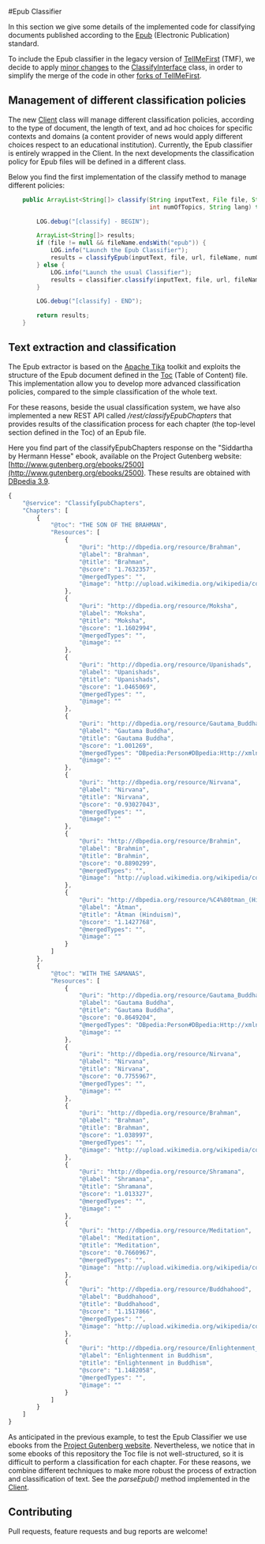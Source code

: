 #Epub Classifier

In this section we give some details of the implemented code for classifying documents published according to the [Epub](http://en.wikipedia.org/wiki/EPUB) (Electronic Publication) standard.

To include the Epub classifier in the legacy version of [TellMeFirst](https://github.com/TellMeFirst/tellmefirst/tree/master) (TMF), we decide to apply [minor changes](https://github.com/TellMeFirst/tellmefirst/commit/fccede5c41f6dfd4a30dfbc47e66f1c9ad485e47) to the [ClassifyInterface](https://github.com/TellMeFirst/tellmefirst/blob/ebook-telecom/back/rest/src/main/java/it/polito/tellmefirst/web/rest/interfaces/ClassifyInterface.java) class, in order to simplify the merge of the code in other [forks of TellMeFirst](https://github.com/TellMeFirst/tellmefirst/network).

## Management of different classification policies

The new [Client](https://github.com/TellMeFirst/tellmefirst/blob/ebook-telecom/back/core/src/main/java/it/polito/tellmefirst/client/Client.java) class will manage different classification policies, according to the type of document, the length of text, and ad hoc choices for specific contexts and domains (a content provider of news would apply different choices respect to an educational institution). Currently, the Epub classifier is entirely wrapped in the Client. In the next developments the classification policy for Epub files will be defined in a different class.

Below you find the first implementation of the classify method to manage different policies:

``` java
    public ArrayList<String[]> classify(String inputText, File file, String url, String fileName,
                                        int numOfTopics, String lang) throws TMFVisibleException {

        LOG.debug("[classify] - BEGIN");

        ArrayList<String[]> results;
        if (file != null && fileName.endsWith("epub")) {
            LOG.info("Launch the Epub Classifier");
            results = classifyEpub(inputText, file, url, fileName, numOfTopics,lang);
        } else {
            LOG.info("Launch the usual Classifier");
            results = classifier.classify(inputText, file, url, fileName, numOfTopics,lang);
        }

        LOG.debug("[classify] - END");

        return results;
    }
```
## Text extraction and classification

The Epub extractor is based on the [Apache Tika](https://www.gutenberg.org/) toolkit and exploits the structure of the Epub document defined in the [Toc](http://www.idpf.org/accessibility/guidelines/content/nav/toc.php) (Table of Content) file. This implementation allow you to develop more advanced classification policies, compared to the simple classification of the whole text.

For these reasons, beside the usual classification system, we have also implemented a new REST API called */rest/classifyEpubChapters* that provides results of the classification process for each chapter (the top-level section defined in the Toc) of an Epub file.

Here you find part of the classifyEpubChapters response on the "Siddartha by Hermann Hesse" ebook, available on the Project Gutenberg website: [http://www.gutenberg.org/ebooks/2500](http://www.gutenberg.org/ebooks/2500). These results are obtained with [DBpedia 3.9](http://wiki.dbpedia.org/Downloads39?show_files=1). 

``` javascript
{
    "@service": "ClassifyEpubChapters",
    "Chapters": [
        {
            "@toc": "THE SON OF THE BRAHMAN",
            "Resources": [
                {
                    "@uri": "http://dbpedia.org/resource/Brahman",
                    "@label": "Brahman",
                    "@title": "Brahman",
                    "@score": "1.7632357",
                    "@mergedTypes": "",
                    "@image": "http://upload.wikimedia.org/wikipedia/commons/thumb/b/b4/Wassertropfen.jpg/800px-Wassertropfen.jpg"
                },
                {
                    "@uri": "http://dbpedia.org/resource/Moksha",
                    "@label": "Moksha",
                    "@title": "Moksha",
                    "@score": "1.1602994",
                    "@mergedTypes": "",
                    "@image": ""
                },
                {
                    "@uri": "http://dbpedia.org/resource/Upanishads",
                    "@label": "Upanishads",
                    "@title": "Upanishads",
                    "@score": "1.0465069",
                    "@mergedTypes": "",
                    "@image": ""
                },
                {
                    "@uri": "http://dbpedia.org/resource/Gautama_Buddha",
                    "@label": "Gautama Buddha",
                    "@title": "Gautama Buddha",
                    "@score": "1.001269",
                    "@mergedTypes": "DBpedia:Person#DBpedia:Http://xmlns.com/foaf/0.1/Person#Schema:Person#DBpedia:Agent#",
                    "@image": ""
                },
                {
                    "@uri": "http://dbpedia.org/resource/Nirvana",
                    "@label": "Nirvana",
                    "@title": "Nirvana",
                    "@score": "0.93027043",
                    "@mergedTypes": "",
                    "@image": ""
                },
                {
                    "@uri": "http://dbpedia.org/resource/Brahmin",
                    "@label": "Brahmin",
                    "@title": "Brahmin",
                    "@score": "0.8890299",
                    "@mergedTypes": "",
                    "@image": "http://upload.wikimedia.org/wikipedia/commons/thumb/8/8e/Om.svg/356px-Om.svg.png"
                },
                {
                    "@uri": "http://dbpedia.org/resource/%C4%80tman_(Hinduism)",
                    "@label": "Ātman",
                    "@title": "Ātman (Hinduism)",
                    "@score": "1.1427768",
                    "@mergedTypes": "",
                    "@image": ""
                }
            ]
        },
        {
            "@toc": "WITH THE SAMANAS",
            "Resources": [
                {
                    "@uri": "http://dbpedia.org/resource/Gautama_Buddha",
                    "@label": "Gautama Buddha",
                    "@title": "Gautama Buddha",
                    "@score": "0.8649204",
                    "@mergedTypes": "DBpedia:Person#DBpedia:Http://xmlns.com/foaf/0.1/Person#Schema:Person#DBpedia:Agent#",
                    "@image": ""
                },
                {
                    "@uri": "http://dbpedia.org/resource/Nirvana",
                    "@label": "Nirvana",
                    "@title": "Nirvana",
                    "@score": "0.7755967",
                    "@mergedTypes": "",
                    "@image": ""
                },
                {
                    "@uri": "http://dbpedia.org/resource/Brahman",
                    "@label": "Brahman",
                    "@title": "Brahman",
                    "@score": "1.038997",
                    "@mergedTypes": "",
                    "@image": "http://upload.wikimedia.org/wikipedia/commons/thumb/b/b4/Wassertropfen.jpg/800px-Wassertropfen.jpg"
                },
                {
                    "@uri": "http://dbpedia.org/resource/Shramana",
                    "@label": "Shramana",
                    "@title": "Shramana",
                    "@score": "1.013327",
                    "@mergedTypes": "",
                    "@image": ""
                },
                {
                    "@uri": "http://dbpedia.org/resource/Meditation",
                    "@label": "Meditation",
                    "@title": "Meditation",
                    "@score": "0.7660967",
                    "@mergedTypes": "",
                    "@image": "http://upload.wikimedia.org/wikipedia/commons/thumb/4/4a/Seated_Iron_Vairocana_Buddha_of_Borimsa_Temple%28%EC%9E%A5%ED%9D%A5_%EB%B3%B4%EB%A6%BC%EC%82%AC_%EC%B2%A0%EC%A1%B0%EB%B9%84%EB%A1%9C%EC%9E%90%EB%82%98%EB%B6%88%EC%A2%8C%EC%83%81%29.jpg/450px-Seated_Iron_Vairocana_Buddha_of_Borimsa_Temple%28%EC%9E%A5%ED%9D%A5_%EB%B3%B4%EB%A6%BC%EC%82%AC_%EC%B2%A0%EC%A1%B0%EB%B9%84%EB%A1%9C%EC%9E%90%EB%82%98%EB%B6%88%EC%A2%8C%EC%83%81%29.jpg"
                },
                {
                    "@uri": "http://dbpedia.org/resource/Buddhahood",
                    "@label": "Buddhahood",
                    "@title": "Buddhahood",
                    "@score": "1.1517866",
                    "@mergedTypes": "",
                    "@image": "http://upload.wikimedia.org/wikipedia/commons/thumb/c/cd/Mahayanabuddha.jpg/444px-Mahayanabuddha.jpg"
                },
                {
                    "@uri": "http://dbpedia.org/resource/Enlightenment_in_Buddhism",
                    "@label": "Enlightenment in Buddhism",
                    "@title": "Enlightenment in Buddhism",
                    "@score": "1.1482058",
                    "@mergedTypes": "",
                    "@image": ""
                }
            ]
        }
    ]
}
```
As anticipated in the previous example, to test the Epub Classifier we use ebooks from the [Project Gutenberg website](https://www.gutenberg.org/). Nevertheless, we notice that in some ebooks of this repository the Toc file is not well-structured, so it is difficult to perform a classification for each chapter. For these reasons, we combine different techniques to make more robust the process of extraction and classification of text. See the *parseEpub()* method implemented in the [Client](https://github.com/TellMeFirst/tellmefirst/blob/ebook-telecom/back/core/src/main/java/it/polito/tellmefirst/client/Client.java).

## Contributing
Pull requests, feature requests and bug reports are welcome!
